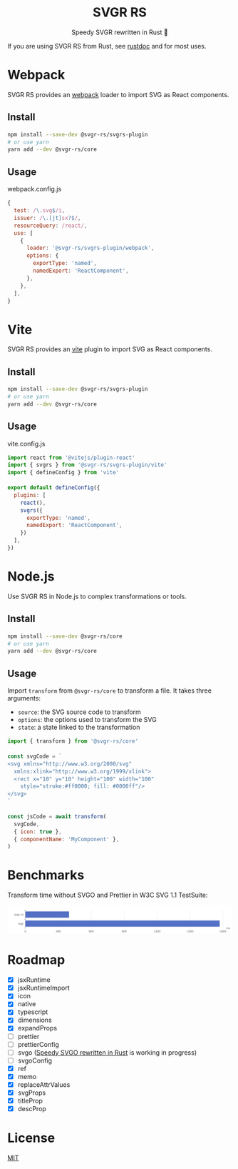 <h1 align="center">SVGR RS</h1>

<p align="center">Speedy SVGR rewritten in Rust 🦀</p>

If you are using SVGR RS from Rust, see [rustdoc](https://docs.rs/svgr-rs/0.1.2/svgr_rs/) and for most uses.

# Webpack

SVGR RS provides an [webpack](https://webpack.js.org/) loader to import SVG as React components.

## Install

```sh
npm install --save-dev @svgr-rs/svgrs-plugin
# or use yarn
yarn add --dev @svgr-rs/core
```

## Usage

webpack.config.js

```js
{
  test: /\.svg$/i,
  issuer: /\.[jt]sx?$/,
  resourceQuery: /react/,
  use: [
    {
      loader: '@svgr-rs/svgrs-plugin/webpack',
      options: {
        exportType: 'named',
        namedExport: 'ReactComponent',
      },
    },
  ],
}
```

# Vite

SVGR RS provides an [vite](https://vitejs.dev/) plugin to import SVG as React components.

## Install

```sh
npm install --save-dev @svgr-rs/svgrs-plugin
# or use yarn
yarn add --dev @svgr-rs/core
```

## Usage

vite.config.js

```js
import react from '@vitejs/plugin-react'
import { svgrs } from '@svgr-rs/svgrs-plugin/vite'
import { defineConfig } from 'vite'

export default defineConfig({
  plugins: [
    react(),
    svgrs({
      exportType: 'named',
      namedExport: 'ReactComponent',
    })
  ],
})
```

# Node.js

Use SVGR RS in Node.js to complex transformations or tools.

## Install

```sh
npm install --save-dev @svgr-rs/core
# or use yarn
yarn add --dev @svgr-rs/core
```

## Usage

Import `transform` from `@svgr-rs/core` to transform a file. It takes three arguments:

* `source`: the SVG source code to transform
* `options`: the options used to transform the SVG
* `state`: a state linked to the transformation

```js
import { transform } from '@svgr-rs/core'

const svgCode = `
<svg xmlns="http://www.w3.org/2000/svg"
  xmlns:xlink="http://www.w3.org/1999/xlink">
  <rect x="10" y="10" height="100" width="100"
    style="stroke:#ff0000; fill: #0000ff"/>
</svg>
`

const jsCode = await transform(
  svgCode,
  { icon: true },
  { componentName: 'MyComponent' },
)
```

# Benchmarks

Transform time without SVGO and Prettier in W3C SVG 1.1 TestSuite:

![Transform time](./snapshots/transform-time.png)

# Roadmap

- [x] jsxRuntime
- [x] jsxRuntimeImport
- [x] icon
- [x] native
- [x] typescript
- [x] dimensions
- [x] expandProps
- [ ] prettier
- [ ] prettierConfig
- [ ] svgo ([Speedy SVGO rewritten in Rust](https://github.com/svg-rust/svgo-rs) is working in progress)
- [ ] svgoConfig
- [x] ref
- [x] memo
- [x] replaceAttrValues
- [x] svgProps
- [x] titleProp
- [x] descProp

# License

[MIT](./LICENSE)
